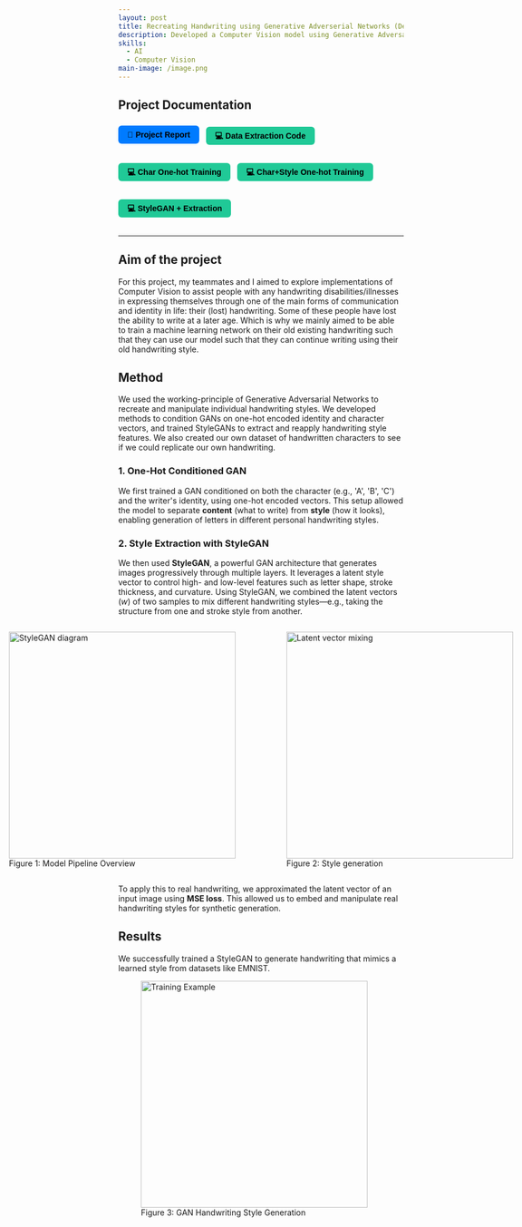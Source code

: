 ```yaml
---
layout: post
title: Recreating Handwriting using Generative Adverserial Networks (December 2024)
description: Developed a Computer Vision model using Generative Adversarial Networks (GANs) to recreate personalized handwriting styles, enabling the generation of handwritten text from style inputs using datasets like MNIST, NIST, and custom handwriting samples. 
skills:
  - AI
  - Computer Vision
main-image: /image.png
---
```

## Project Documentation
<div style="display: flex; flex-wrap: wrap; gap: 12px; margin-bottom: 20px;">

  <a href="https://hackmd.io/@jasperwelgemoed/Bk8wh2Sjx" target="_blank" style="
    background-color: #007bff;
    color: black;
    padding: 8px 16px;
    border-radius: 6px;
    text-decoration: none;
    font-weight: bold;
    font-family: sans-serif;">
    📄 Project Report
  </a>

  <a href="https://colab.research.google.com/drive/17uTkq5Dj2RDwaOkxgT3SqELEoRYLTl47?usp=sharing" target="_blank" style="
    background-color: #20c997;
    color: black;
    padding: 8px 16px;
    border-radius: 6px;
    text-decoration: none;
    font-weight: bold;
    font-family: sans-serif;">
    💻 Data Extraction Code
  </a>

  <a href="https://colab.research.google.com/drive/162i1A9PvQPk1pWAMXpI4sF0svXwUVVTT?usp=sharing" target="_blank" style="
    background-color: #20c997;
    color: black;
    padding: 8px 16px;
    border-radius: 6px;
    text-decoration: none;
    font-weight: bold;
    font-family: sans-serif;">
    💻 Char One-hot Training
  </a>

  <a href="https://colab.research.google.com/drive/15fV1xdnsQa_IY56wmCsjLJg7CLByYHdi#scrollTo=Gq6eUDbDqNwp" target="_blank" style="
    background-color: #20c997;
    color: black;
    padding: 8px 16px;
    border-radius: 6px;
    text-decoration: none;
    font-weight: bold;
    font-family: sans-serif;">
    💻 Char+Style One-hot Training
  </a>

  <a href="https://colab.research.google.com/drive/17nQXRduWsscCrEuTa0UI-Qaxis3ZdfsGB?usp=sharing" target="_blank" style="
    background-color: #20c997;
    color: black;
    padding: 8px 16px;
    border-radius: 6px;
    text-decoration: none;
    font-weight: bold;
    font-family: sans-serif;">
    💻 StyleGAN + Extraction
  </a>

</div>

---

## Aim of the project

For this project, my teammates and I aimed to explore implementations of Computer Vision to assist people with any handwriting disabilities/illnesses in expressing themselves through one of the main forms of communication and identity in life: their (lost) handwriting. Some of these people have lost the ability to write at a later age. Which is why we mainly aimed to be able to train a machine learning network on their old existing handwriting such that they can use our model such that they can continue writing using their old handwriting style.

## Method

We used the working-principle of Generative Adversarial Networks to recreate and manipulate individual handwriting styles. We developed methods to condition GANs on one-hot encoded identity and character vectors, and trained StyleGANs to extract and reapply handwriting style features. We also created our own dataset of handwritten characters to see if we could replicate our own handwriting.

### 1. One-Hot Conditioned GAN

We first trained a GAN conditioned on both the character (e.g., 'A', 'B', 'C') and the writer's identity, using one-hot encoded vectors. This setup allowed the model to separate **content** (what to write) from **style** (how it looks), enabling generation of letters in different personal handwriting styles.

### 2. Style Extraction with StyleGAN

We then used **StyleGAN**, a powerful GAN architecture that generates images progressively through multiple layers. It leverages a latent style vector to control high- and low-level features such as letter shape, stroke thickness, and curvature. Using StyleGAN, we combined the latent vectors ($w$) of two samples to mix different handwriting styles—e.g., taking the structure from one and stroke style from another.

<div style="display: flex; gap: 10px; justify-content: center; align-items: flex-start;">
  

  <figure>
  <img src="https://hackmd.io/_uploads/Bkj13sMakg.png" alt="StyleGAN diagram" width="400">
  <figcaption>Figure 1: Model Pipeline Overview</figcaption>
  </figure>
  
  <figure>
  <img src="https://hackmd.io/_uploads/H15YhghTJe.jpg" alt="Latent vector mixing" width="400">
  <figcaption>Figure 2: Style generation</figcaption>
  </figure>
  
  
</div>

To apply this to real handwriting, we approximated the latent vector of an input image using **MSE loss**. This allowed us to embed and manipulate real handwriting styles for synthetic generation.

## Results

We successfully trained a StyleGAN to generate handwriting that mimics a learned style from datasets like EMNIST.

<figure>
  <img src="/_projects/GANComputerVisionProject/GANGeneration.gif" alt="Training Example" width="400">
  <figcaption>Figure 3: GAN Handwriting Style Generation</figcaption>
</figure>



